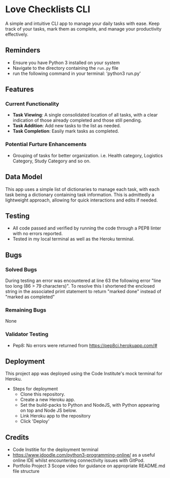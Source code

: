 # Love Checklists CLI

A simple and intuitive CLI app to manage your daily tasks with ease. Keep track of your tasks, mark them as complete, and manage your productivity effectively.

## Reminders

- Ensure you have Python 3 installed on your system
- Navigate to the directory containing the `run.py` file 
- run the following command in your terminal: 'python3 run.py'

## Features

### Current Functionality

- **Task Viewing**: A single consolidated location of all tasks, with a clear indication of those already completed and those still pending.
- **Task Addition**: Add new tasks to the  list as needed.
- **Task Completion**: Easily mark tasks as completed.

### Potential Furture Enhancements

- Grouping of tasks for better organization. i.e. Health category, Logistics Category, Study Category and so on.


## Data Model

This app uses a simple list of dictionaries to manage each task, with each task being a dictionary containing task information. This is admittedly a lightweight approach, allowing for quick interactions and edits if needed.

## Testing

- All code passed and verified by running the code through a PEP8 linter with no errors reported.
- Tested in my local terminal as well as the Heroku terminal.

## Bugs

### Solved Bugs

During testing an error was encountered at line 63 the following error "line too long (86 > 79 characters)". To resolve this I shortened the enclosed string in the associated print statement to return "marked done"  instead of "marked as completed"

### Remaining Bugs

None

### Validator Testing

- Pep8: No errors were returned from https://pep8ci.herokuapp.com/#

## Deployment

This project app was deployed using the Code Institute's mock terminal for Heroku.

- Steps for deployment
    - Clone this repository.
    - Create a new Heroku app.
    - Set the build-packs to Python and NodeJS, with Python appearing on top and Node JS below.
    - Link Heroku app to the repository
    - Click 'Deploy'

## Credits

- Code Institie for the deployment terminal
- https://www.jdoodle.com/python3-programming-online/ as a useful online IDE whilst encountering connectivity issues with GitPod.
- Portfolio Project 3 Scope video for guidance on appropriate README.md file structure


